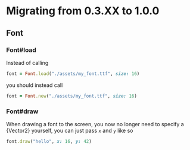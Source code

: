 # Migrating from 0.3.XX to 1.0.0

## Font

### Font#load
Instead of calling
```ruby
font = Font.load("./assets/my_font.ttf", size: 16)
```

you should instead call
```ruby
font = Font.new("./assets/my_font.ttf", size: 16)
```

### Font#draw
When drawing a font to the screen, you now no longer need to specify a {Vector2}
yourself, you can just pass `x` and `y` like so
```ruby
font.draw("hello", x: 16, y: 42)
```
